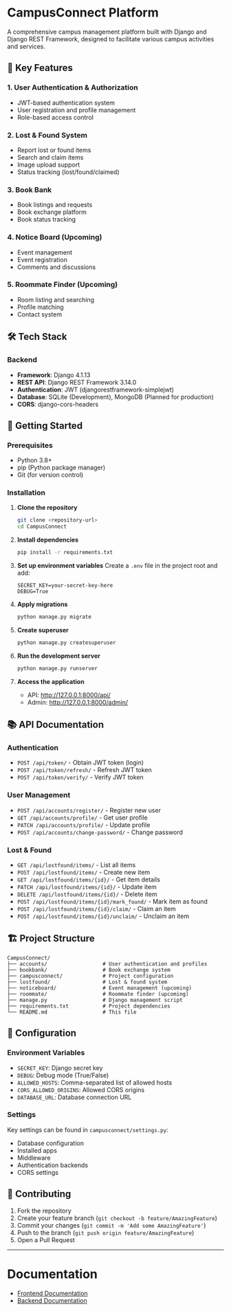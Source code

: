 # CampusConnect Platform

A comprehensive campus management platform built with Django and Django REST Framework, designed to facilitate various campus activities and services.

## 🚀 Key Features

### 1. User Authentication & Authorization
- JWT-based authentication system
- User registration and profile management
- Role-based access control

### 2. Lost & Found System
- Report lost or found items
- Search and claim items
- Image upload support
- Status tracking (lost/found/claimed)

### 3. Book Bank
- Book listings and requests
- Book exchange platform
- Book status tracking

### 4. Notice Board (Upcoming)
- Event management
- Event registration
- Comments and discussions

### 5. Roommate Finder (Upcoming)
- Room listing and searching
- Profile matching
- Contact system

## 🛠️ Tech Stack

### Backend
- **Framework**: Django 4.1.13
- **REST API**: Django REST Framework 3.14.0
- **Authentication**: JWT (djangorestframework-simplejwt)
- **Database**: SQLite (Development), MongoDB (Planned for production)
- **CORS**: django-cors-headers

## 🚀 Getting Started

### Prerequisites
- Python 3.8+
- pip (Python package manager)
- Git (for version control)

### Installation

1. **Clone the repository**
   ```bash
   git clone <repository-url>
   cd CampusConnect
   ```

2. **Install dependencies**
   ```bash
   pip install -r requirements.txt
   ```

3. **Set up environment variables**
   Create a `.env` file in the project root and add:
   ```
   SECRET_KEY=your-secret-key-here
   DEBUG=True
   ```

4. **Apply migrations**
   ```bash
   python manage.py migrate
   ```

5. **Create superuser**
   ```bash
   python manage.py createsuperuser
   ```

6. **Run the development server**
   ```bash
   python manage.py runserver
   ```

7. **Access the application**
   - API: http://127.0.0.1:8000/api/
   - Admin: http://127.0.0.1:8000/admin/

## 📚 API Documentation

### Authentication
- `POST /api/token/` - Obtain JWT token (login)
- `POST /api/token/refresh/` - Refresh JWT token
- `POST /api/token/verify/` - Verify JWT token

### User Management
- `POST /api/accounts/register/` - Register new user
- `GET /api/accounts/profile/` - Get user profile
- `PATCH /api/accounts/profile/` - Update profile
- `POST /api/accounts/change-password/` - Change password

### Lost & Found
- `GET /api/lostfound/items/` - List all items
- `POST /api/lostfound/items/` - Create new item
- `GET /api/lostfound/items/{id}/` - Get item details
- `PATCH /api/lostfound/items/{id}/` - Update item
- `DELETE /api/lostfound/items/{id}/` - Delete item
- `POST /api/lostfound/items/{id}/mark_found/` - Mark item as found
- `POST /api/lostfound/items/{id}/claim/` - Claim an item
- `POST /api/lostfound/items/{id}/unclaim/` - Unclaim an item

## 🏗️ Project Structure

```
CampusConnect/
├── accounts/                  # User authentication and profiles
├── bookbank/                  # Book exchange system
├── campusconnect/             # Project configuration
├── lostfound/                 # Lost & found system
├── noticeboard/               # Event management (upcoming)
├── roommate/                  # Roommate finder (upcoming)
├── manage.py                  # Django management script
├── requirements.txt           # Project dependencies
└── README.md                  # This file
```

## 🔧 Configuration

### Environment Variables
- `SECRET_KEY`: Django secret key
- `DEBUG`: Debug mode (True/False)
- `ALLOWED_HOSTS`: Comma-separated list of allowed hosts
- `CORS_ALLOWED_ORIGINS`: Allowed CORS origins
- `DATABASE_URL`: Database connection URL

### Settings
Key settings can be found in `campusconnect/settings.py`:
- Database configuration
- Installed apps
- Middleware
- Authentication backends
- CORS settings

## 🤝 Contributing

1. Fork the repository
2. Create your feature branch (`git checkout -b feature/AmazingFeature`)
3. Commit your changes (`git commit -m 'Add some AmazingFeature'`)
4. Push to the branch (`git push origin feature/AmazingFeature`)
5. Open a Pull Request

---

# Documentation

- [Frontend Documentation](./FrontendDocumentation.md)
- [Backend Documentation](./BackendDocumentation.md)
